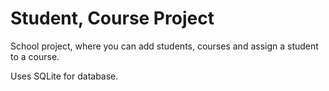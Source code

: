 # Student, Course Project

School project, where you can add students, courses and assign a student to a course. 

Uses SQLite for database.
